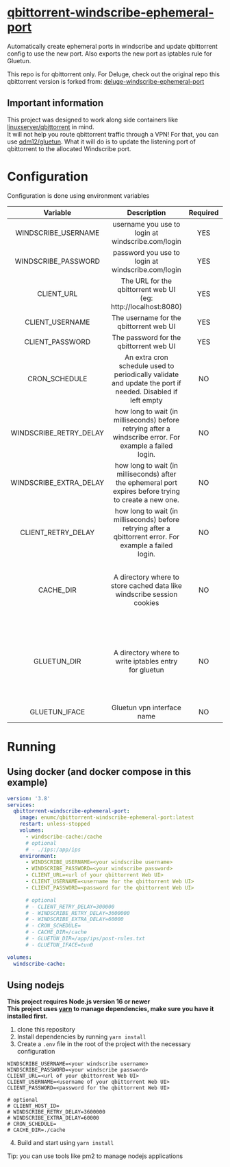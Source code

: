 # [qbittorrent-windscribe-ephemeral-port](https://github.com/EnumC/qbittorrent-windscribe-ephemeral-port)

Automatically create ephemeral ports in windscribe and update qbittorrent config to use the new port.
Also exports the new port as iptables rule for Gluetun.

This repo is for qbittorrent only. For Deluge, check out the original repo this qbittorrent version is forked from: [deluge-windscribe-ephemeral-port](https://github.com/dumbasPL/deluge-windscribe-ephemeral-port)


## Important information

This project was designed to work along side containers like [linuxserver/qbittorrent](https://docs.linuxserver.io/images/docker-qbittorrent) in mind.  
It will not help you route qbittorrent traffic through a VPN! For that, you can use [qdm12/gluetun](https://github.com/qdm12/gluetun). What it will do is to update the listening port of qbittorrent to the allocated Windscribe port.

# Configuration

Configuration is done using environment variables

| Variable | Description | Required | Default |
| :-: | :-: | :-: | :-: |
| WINDSCRIBE_USERNAME | username you use to login at windscribe.com/login | YES |  |
| WINDSCRIBE_PASSWORD | password you use to login at windscribe.com/login | YES |  |
| CLIENT_URL | The URL for the qbittorrent web UI (eg: http://localhost:8080) | YES |  |
| CLIENT_USERNAME | The username for the qbittorrent web UI | YES |  |
| CLIENT_PASSWORD | The password for the qbittorrent web UI | YES |  |
| CRON_SCHEDULE | An extra cron schedule used to periodically validate and update the port if needed. Disabled if left empty | NO |  |
| WINDSCRIBE_RETRY_DELAY | how long to wait (in milliseconds) before retrying after a windscribe error. For example a failed login. | NO | 3600000 (1 hour) |
| WINDSCRIBE_EXTRA_DELAY | how long to wait (in milliseconds) after the ephemeral port expires before trying to create a new one. | NO | 60000 (1 minute) |
| CLIENT_RETRY_DELAY | how long to wait (in milliseconds) before retrying after a qbittorrent error. For example a failed login. | NO | 300000 (5 minutes) |
| CACHE_DIR | A directory where to store cached data like windscribe session cookies | NO | `/cache` in the docker container and `./cache` everywhere else |
| GLUETUN_DIR | A directory where to write iptables entry for gluetun | NO | `/post-rules.txt` in the docker container and `./post-rules.txt` everywhere else |
| GLUETUN_IFACE | Gluetun vpn interface name | NO | `tun0` |

# Running

## Using docker (and docker compose in this example)

```yaml
version: '3.8'
services:
  qbittorrent-windscribe-ephemeral-port:
    image: enumc/qbittorrent-windscribe-ephemeral-port:latest
    restart: unless-stopped
    volumes:
      - windscribe-cache:/cache
      # optional
      # - ./ips:/app/ips
    environment:
      - WINDSCRIBE_USERNAME=<your windscribe username>
      - WINDSCRIBE_PASSWORD=<your windscribe password>
      - CLIENT_URL=<url of your qbittorrent Web UI>
      - CLIENT_USERNAME=<username for the qbittorrent Web UI>
      - CLIENT_PASSWORD=<password for the qbittorrent Web UI>

      # optional
      # - CLIENT_RETRY_DELAY=300000
      # - WINDSCRIBE_RETRY_DELAY=3600000
      # - WINDSCRIBE_EXTRA_DELAY=60000
      # - CRON_SCHEDULE=
      # - CACHE_DIR=/cache
      # - GLUETUN_DIR=/app/ips/post-rules.txt
      # - GLUETUN_IFACE=tun0

volumes:
  windscribe-cache:
```

## Using nodejs

**This project requires Node.js version 16 or newer**  
**This project uses [yarn](https://classic.yarnpkg.com/) to manage dependencies, make sure you have it installed first.**

1. clone this repository
2. Install dependencies by running `yarn install`
3. Create a `.env` file in the root of the project with the necessary configuration
```shell
WINDSCRIBE_USERNAME=<your windscribe username>
WINDSCRIBE_PASSWORD=<your windscribe password>
CLIENT_URL=<url of your qbittorrent Web UI>
CLIENT_USERNAME=<username of your qbittorrent Web UI>
CLIENT_PASSWORD=<password for the qbittorrent Web UI>

# optional
# CLIENT_HOST_ID=
# WINDSCRIBE_RETRY_DELAY=3600000
# WINDSCRIBE_EXTRA_DELAY=60000
# CRON_SCHEDULE=
# CACHE_DIR=./cache
```
4. Build and start using `yarn install`

Tip: you can use tools like pm2 to manage nodejs applications
